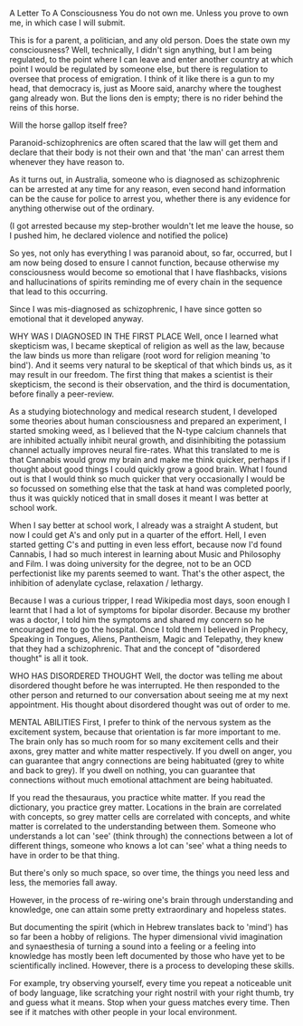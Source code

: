 A Letter To A Consciousness
You do not own me. Unless you prove to own me, in which case I will submit.

This is for a parent, a politician, and any old person. Does the state own my consciousness? Well, technically, I didn't sign anything, but I am being regulated, to the point where I can leave and enter another country at which point I would be regulated by someone else, but there is regulation to oversee that process of emigration. I think of it like there is a gun to my head, that democracy is, just as Moore said, anarchy where the toughest gang already won. But the lions den is empty; there is no rider behind the reins of this horse.

Will the horse gallop itself free?

 

Paranoid-schizophrenics are often scared that the law will get them and declare that their body is not their own and that 'the man' can arrest them whenever they have reason to.

As it turns out, in Australia, someone who is diagnosed as schizophrenic can be arrested at any time for any reason, even second hand information can be the cause for police to arrest you, whether there is any evidence for anything otherwise out of the ordinary.

(I got arrested because my step-brother wouldn't let me leave the house, so I pushed him, he declared violence and notified the police)

So yes, not only has everything I was paranoid about, so far, occurred, but I am now being dosed to ensure I cannot function, because otherwise my consciousness would become so emotional that I have flashbacks, visions and hallucinations of spirits reminding me of every chain in the sequence that lead to this occurring.

Since I was mis-diagnosed as schizophrenic, I have since gotten so emotional that it developed anyway.

WHY WAS I DIAGNOSED IN THE FIRST PLACE
Well, once I learned what skepticism was, I became skeptical of religion as well as the law, because the law binds us more than religare (root word for religion meaning 'to bind'). And it seems very natural to be skeptical of that which binds us, as it may result in our freedom. The first thing that makes a scientist is their skepticism, the second is their observation, and the third is documentation, before finally a peer-review.

As a studying biotechnology and medical research student, I developed some theories about human consciousness and prepared an experiment, I started smoking weed, as I believed that the N-type calcium channels that are inhibited actually inhibit neural growth, and disinhibiting the potassium channel actually improves neural fire-rates. What this translated to me is that Cannabis would grow my brain and make me think quicker, perhaps if I thought about good things I could quickly grow a good brain. What I found out is that I would think so much quicker that very occasionally I would be so focussed on something else that the task at hand was completed poorly, thus it was quickly noticed that in small doses it meant I was better at school work.

When I say better at school work, I already was a straight A student, but now I could get A's and only put in a quarter of the effort. Hell, I even started getting C's and putting in even less effort, because now I'd found Cannabis, I had so much interest in learning about Music and Philosophy and Film. I was doing university for the degree, not to be an OCD perfectionist like my parents seemed to want. That's the other aspect, the inhibition of adenylate cyclase, relaxation / lethargy.

Because I was a curious tripper, I read Wikipedia most days, soon enough I learnt that I had a lot of symptoms for bipolar disorder. Because my brother was a doctor, I told him the symptoms and shared my concern so he encouraged me to go the hospital. Once I told them I believed in Prophecy, Speaking in Tongues, Aliens, Pantheism, Magic and Telepathy, they knew that they had a schizophrenic. That and the concept of "disordered thought" is all it took.

WHO HAS DISORDERED THOUGHT
Well, the doctor was telling me about disordered thought before he was interrupted. He then responded to the other person and returned to our conversation about seeing me at my next appointment. His thought about disordered thought was out of order to me.

MENTAL ABILITIES
First, I prefer to think of the nervous system as the excitement system, because that orientation is far more important to me. The brain only has so much room for so many excitement cells and their axons, grey matter and white matter respectively. If you dwell on anger, you can guarantee that angry connections are being habituated (grey to white and back to grey). If you dwell on nothing, you can guarantee that connections without much emotional attachment are being habituated.

If you read the thesauraus, you practice white matter. If you read the dictionary, you practice grey matter. Locations in the brain are correlated with concepts, so grey matter cells are correlated with concepts, and white matter is correlated to the understanding between them. Someone who understands a lot can 'see' (think through) the connections between a lot of different things, someone who knows a lot can 'see' what a thing needs to have in order to be that thing.

But there's only so much space, so over time, the things you need less and less, the memories fall away.

However, in the process of re-wiring one's brain through understanding and knowledge, one can attain some pretty extraordinary and hopeless states.

But documenting the spirit (which in Hebrew translates back to 'mind') has so far been a hobby of religions. The hyper dimensional vivid imagination and synaesthesia of turning a sound into a feeling or a feeling into knowledge has mostly been left documented by those who have yet to be scientifically inclined. However, there is a process to developing these skills.

For example, try observing yourself, every time you repeat a noticeable unit of body language, like scratching your right nostril with your right thumb, try and guess what it means. Stop when your guess matches every time. Then see if it matches with other people in your local environment.
